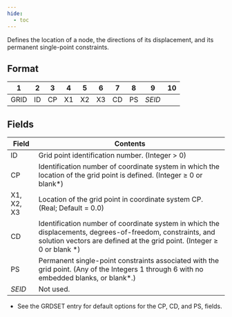```yaml
---
hide:
  - toc
---
```

Defines the location of a node, the directions of its displacement, and its permanent single-point constraints.

## Format
| 1        | 2        | 3        | 4        | 5        | 6        | 7        | 8        | 9        | 10       | 
| -------- | -------- | -------- | -------- | -------- | -------- | -------- | -------- | -------- | -------- | 
| GRID     | ID       | CP       | X1       | X2       | X3       | CD       | PS       | _SEID_   |          |

## Fields
| Field      | Contents |
| ---------- | -------- |
| ID | Grid point identification number. (Integer > 0) |
| CP | Identification number of coordinate system in which the location of the grid point is defined. (Integer ≥ 0 or blank*) |
| X1, X2, X3 | Location of the grid point in coordinate system CP. (Real; Default = 0.0) |
| CD | Identification number of coordinate system in which the displacements, degrees-of-freedom, constraints, and solution vectors are defined at the grid point. (Integer ≥ 0 or blank *) |
| PS | Permanent single-point constraints associated with the grid point. (Any of the Integers 1 through 6 with no embedded blanks, or blank*.) |
|  _SEID_ | Not used. |
* See the GRDSET entry for default options for the CP, CD, and PS, fields.